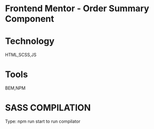 # Frontend Mentor - Order Summary Component

# Technology

HTML,SCSS,JS

# Tools

BEM,NPM

# SASS COMPILATION

Type: npm run start to run compilator
